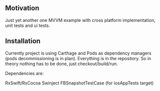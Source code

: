 ## Motivation

Just yet another one MVVM example with cross platform implementation, unit tests and ui tests.

## Installation

Currently project is using Carthage and Pods as dependency managers (pods decommissioning is in plan). Everything is in the repository. So in theory nothing has to be done, just checkout/build/run.

Dependencies are:

RxSwift/RxCocoa
Swinject
FBSnapshotTestCase (for iosAppTests target)

